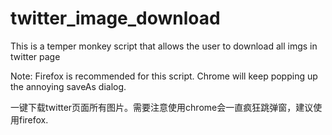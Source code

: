 # twitter_image_download
This is a temper monkey script that allows the user to download all imgs in twitter page

Note: 
Firefox is recommended for this script. Chrome will keep popping up the annoying saveAs dialog.


一键下载twitter页面所有图片。需要注意使用chrome会一直疯狂跳弹窗，建议使用firefox.

